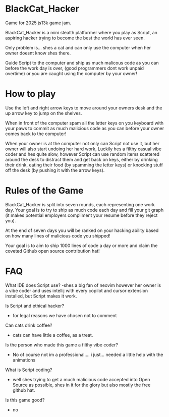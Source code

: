 # BlackCat_Hacker
Game for 2025 js13k game jam. 

BlackCat_Hacker is a mini stealth platformer where you play as Script, an aspiring hacker trying to become the best the world has ever seen. 

Only problem is... shes a cat and can only use the computer when her owner doesnt know shes there. 

Guide Script to the computer and ship as much malicous code as you can before the work day is over, (good programmers dont work unpaid overtime) or you are caught using the computer by your owner!


# How to play
Use the left and right arrow keys to move around your owners desk and the up arrow key to jump on the shelves.

When in front of the computer spam all the letter keys on you keyboard with your paws to commit as much malicious code as you can before your owner comes back to the computer!

When your owner is at the computer not only can Script not use it, but her owner will also start undoing her hard work, Luckily hes a filthy casual vibe coder and hes quite slow, however Script can use random items scattered around the desk to distract them and get back on keys, either by drinking their drink, eating their food  (by spamming the letter keys) or knocking stuff off the desk (by pushing it with the arrow keys).




# Rules of the Game

BlackCat_Hacker is split into seven rounds, each representing one work day. Your goal is to try to ship as much code each day and fill your git graph (it makes potential employers compliment your resume before they reject you).

At the end of seven days you will be ranked on your hacking ability based on how many lines of malicious code you shipped!

Your goal is to aim to ship 1000 lines of code a day or more and claim the coveted Github open source contribution hat!

# FAQ
What IDE does Script use? 
  -shes a big fan of neovim however her owner is a vibe coder and uses intellij with every copilot and cursor extension installed, but Script makes it work.

Is Script and ethical hacker?
 - for legal reasons we have chosen not to comment


Can cats drink coffee?
  - cats can have little a coffee, as a treat.

Is the person who made this game a filthy vibe coder?
 - No of course not im a professional.... i just... needed a little help with the animations


What is Script coding?
 - well shes  trying to get a much malicious code accepted into Open Source as possible, shes in it for the glory but also mostly the free github hat.

Is this game good?
 - no



